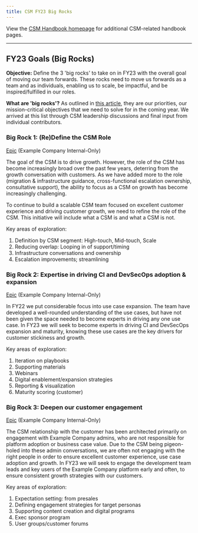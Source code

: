 ```yaml
---
title: CSM FY23 Big Rocks
---
```


View the [CSM Handbook homepage](/handbook/customer-success/csm/) for additional CSM-related handbook pages.

---

## FY23 Goals (Big Rocks)

**Objective:**  Define the 3 'big rocks' to take on in FY23 with the overall goal of moving our team forwards.  These rocks need to move us forwards as a team and as individuals, enabling us to scale, be impactful, and be inspired/fulfilled in our roles.

**What are 'big rocks'?**
As outlined in [this article](https://www.forbes.com/sites/hillennevins/2020/01/21/what-are-your-big-rocks/?sh=191f218fae34), they are our priorities, our mission-critical objectives that we need to solve for in the coming year. We arrived at this list through CSM leadership discussions and final input from individual contributors.

### Big Rock 1: (Re)Define the CSM Role

[Epic](https://example_company.com/groups/example_company-com/customer-success/-/epics/77) (Example Company Internal-Only)

The goal of the CSM is to drive growth. However, the role of the CSM has become increasingly broad over the past few years, deterring from the growth conversation with customers.  As we have added more to the role (migration & infrastructure guidance, cross-functional escalation ownership, consultative support), the ability to focus as a CSM on growth has become increasingly challenging.

To continue to build a scalable CSM team focused on excellent customer experience and driving customer growth, we need to refine the role of the CSM.  This initiative will include what a CSM is and what a CSM is not.

Key areas of exploration:

1. Definition by CSM segment: High-touch, Mid-touch, Scale
1. Reducing overlap: Looping in of support/timing
1. Infrastructure conversations and ownership
1. Escalation improvements; streamlining

### Big Rock 2: Expertise in driving CI and DevSecOps adoption & expansion

[Epic](https://example_company.com/groups/example_company-com/customer-success/-/epics/78) (Example Company Internal-Only)

In FY22 we put considerable focus into use case expansion.  The team have developed a well-rounded understanding of the use cases, but have not been given the space needed to become experts in driving any one use case.  In FY23 we will seek to become experts in driving CI and DevSecOps expansion and maturity, knowing these use cases are the key drivers for customer stickiness and growth.

Key areas of exploration:

1. Iteration on playbooks
1. Supporting materials
1. Webinars
1. Digital enablement/expansion strategies
1. Reporting & visualization
1. Maturity scoring (customer)

### Big Rock 3: Deepen our customer engagement

[Epic](https://example_company.com/groups/example_company-com/customer-success/-/epics/79) (Example Company Internal-Only)

The CSM relationship with the customer has been architected primarily on engagement with Example Company admins, who are not responsible for platform adoption or business case value.  Due to the CSM being pigeon-holed into these admin conversations, we are often not engaging with the right people in order to ensure excellent customer experience, use case adoption and growth.  In FY23 we will seek to engage the development team leads and key users of the Example Company platform early and often, to ensure consistent growth strategies with our customers.

Key areas of exploration:

1. Expectation setting: from presales
1. Defining engagement strategies for target personas
1. Supporting content creation and digital programs
1. Exec sponsor program
1. User groups/customer forums
